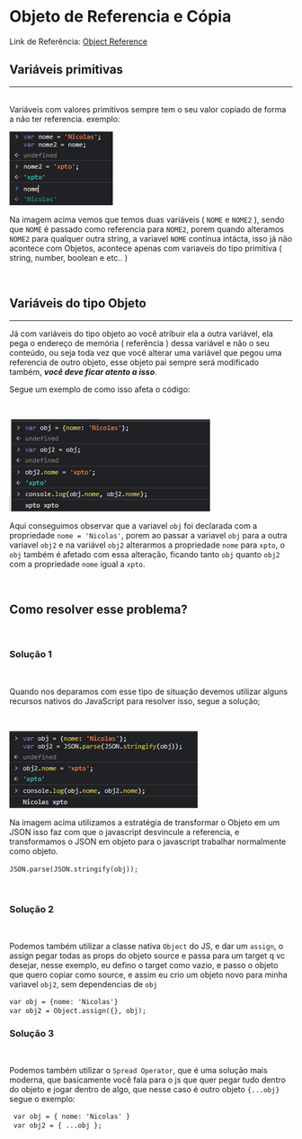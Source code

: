 # Objeto de Referencia e Cópia

Link de Referência: [Object Reference](https://javascript.info/object-copy)

## Variáveis primitivas
-----
<br>
Variáveis com valores primitivos sempre tem o seu valor copiado de forma a não ter referencia.
exemplo:

<br>

![](./images/primitive-no-reference.png)

Na imagem acima vemos que temos duas variáveis ( ```NOME``` e ```NOME2``` ), sendo que ```NOME``` é passado como referencia para ```NOME2```, porem quando alteramos ```NOME2``` para qualquer outra string, a variavel ```NOME``` continua intácta, isso já não acontece 
com Objetos, acontece apenas com variaveis do tipo primitiva ( string, number, boolean e etc.. )

<br>

## Variáveis do tipo Objeto
-----

Já com variáveis do tipo objeto ao você atribuir ela a outra variável, ela pega o endereço de memória ( referência ) dessa variável e não o seu conteúdo,
ou seja toda vez que você alterar uma variável que pegou uma referencia de outro objeto, esse objeto pai sempre será modificado também, ***você deve ficar atento a isso***.

Segue um exemplo de como isso afeta o código:

<br>

![](./images/object-reference.png)

Aqui conseguimos observar que a variavel ```obj``` foi declarada com a propriedade ```nome = 'Nicolas'```, porem ao passar a variavel ```obj``` para a outra variavel ```obj2``` e na variável ```obj2``` alterarmos a propriedade ```nome``` para ```xpto```, o ```obj``` também é afetado com essa alteração, ficando tanto ```obj``` quanto ```obj2``` com a propriedade ```nome``` igual a ```xpto```.

<br>

## Como resolver esse problema?

<br>

### Solução 1

<br>

Quando nos deparamos com esse tipo de situação devemos utilizar alguns recursos nativos do JavaScript para resolver isso, segue a solução;

<br>

![](./images/solucao-object-reference.png)

Na imagem acima utilizamos a estratégia de transformar o Objeto em um JSON isso faz com que o javascript desvincule a referencia, e transformamos o JSON em objeto para o javascript trabalhar normalmente como objeto.

```JSON.parse(JSON.stringify(obj));```

<br>

### Solução 2

<br>

Podemos também utilizar a classe nativa ```Object``` do JS, e dar um ```assign```, o assign pegar todas as props do objeto source e passa para um target q vc desejar, nesse exemplo, eu defino o target como vazio, e passo o objeto que quero copiar como source,
e assim eu crio um objeto novo para minha variavel ```obj2```, sem dependencias de ```obj```

```
var obj = {nome: 'Nicolas'}
var obj2 = Object.assign({}, obj);
```

### Solução 3

<br>

Podemos também utilizar o ```Spread Operator```, que é uma solução mais moderna, que basicamente você fala para o js que quer pegar tudo dentro do objeto e jogar dentro de algo, que nesse caso é outro objeto ```{...obj}``` segue o exemplo:

```
 var obj = { nome: 'Nicolas' }
 var obj2 = { ...obj };
```


